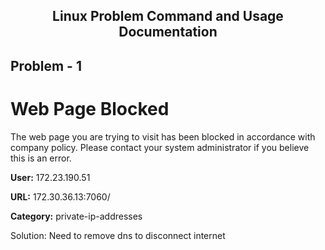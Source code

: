 <h2 align="center">
Linux Problem Command and Usage Documentation
</h2>

Problem - 1
-----------
<div>
<h1>Web Page Blocked</h1>
    <p>The web page you are trying to visit has been blocked in accordance with company policy. Please contact your system administrator if you believe this is an error.</p>
    <div class="response">
        <p><b>User:</b> 172.23.190.51</p>
        <p><b>URL:</b> 172.30.36.13:7060/</p>
        <p><b>Category:</b> private-ip-addresses</p>
    </div>

Solution: Need to remove dns to disconnect internet